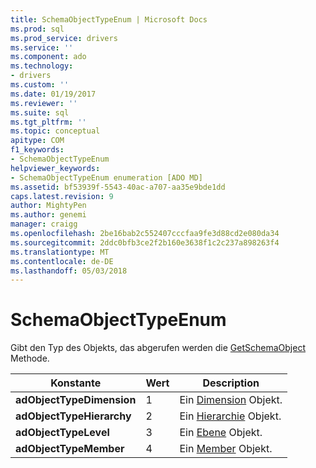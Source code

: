 ```yaml
---
title: SchemaObjectTypeEnum | Microsoft Docs
ms.prod: sql
ms.prod_service: drivers
ms.service: ''
ms.component: ado
ms.technology:
- drivers
ms.custom: ''
ms.date: 01/19/2017
ms.reviewer: ''
ms.suite: sql
ms.tgt_pltfrm: ''
ms.topic: conceptual
apitype: COM
f1_keywords:
- SchemaObjectTypeEnum
helpviewer_keywords:
- SchemaObjectTypeEnum enumeration [ADO MD]
ms.assetid: bf53939f-5543-40ac-a707-aa35e9bde1dd
caps.latest.revision: 9
author: MightyPen
ms.author: genemi
manager: craigg
ms.openlocfilehash: 2be16bab2c552407cccfaa9fe3d88cd2e080da34
ms.sourcegitcommit: 2ddc0bfb3ce2f2b160e3638f1c2c237a898263f4
ms.translationtype: MT
ms.contentlocale: de-DE
ms.lasthandoff: 05/03/2018
---
```

# <a name="schemaobjecttypeenum"></a>SchemaObjectTypeEnum
Gibt den Typ des Objekts, das abgerufen werden die [GetSchemaObject](../../../ado/reference/ado-md-api/getschemaobject-method-ado-md.md) Methode.  
  
|Konstante|Wert|Description|  
|--------------|-----------|-----------------|  
|**adObjectTypeDimension**|1|Ein [Dimension](../../../ado/reference/ado-md-api/dimension-object-ado-md.md) Objekt.|  
|**adObjectTypeHierarchy**|2|Ein [Hierarchie](../../../ado/reference/ado-md-api/hierarchy-object-ado-md.md) Objekt.|  
|**adObjectTypeLevel**|3|Ein [Ebene](../../../ado/reference/ado-md-api/level-object-ado-md.md) Objekt.|  
|**adObjectTypeMember**|4|Ein [Member](../../../ado/reference/ado-md-api/member-object-ado-md.md) Objekt.|
